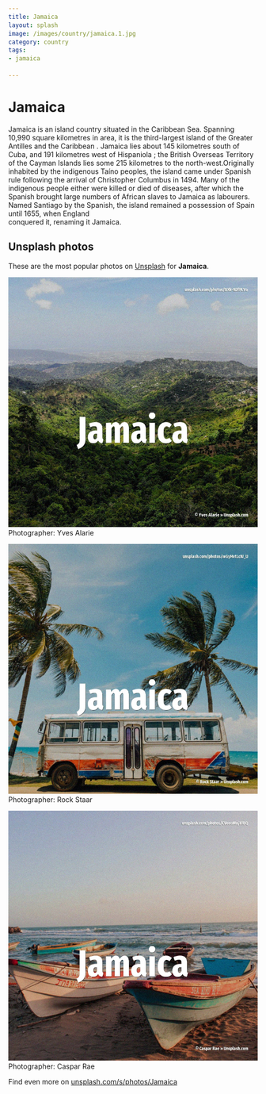 ```yaml
---
title: Jamaica
layout: splash
image: /images/country/jamaica.1.jpg
category: country
tags:
- jamaica

---
```

# Jamaica

Jamaica  is an island country situated in the Caribbean Sea.
Spanning 10,990 square kilometres  in area, it is the third-largest island of the Greater Antilles 
and the Caribbean .
Jamaica lies about 145 kilometres  south of Cuba, and 191 kilometres  west of Hispaniola ; the 
British Overseas Territory of the Cayman Islands lies some 215 kilometres  to the 
north-west.Originally inhabited by the indigenous Taíno peoples, the island came under Spanish rule 
following the arrival of Christopher Columbus in 1494.
Many of the indigenous people either were killed or died of diseases, after which the Spanish 
brought large numbers of African slaves to Jamaica as labourers.
Named Santiago by the Spanish, the island remained a possession of Spain until 1655, when England  
conquered it, renaming it Jamaica.

 
## Unsplash photos
These are the most popular photos on [Unsplash](https://unsplash.com) for **Jamaica**.
 
![Jamaica](/images/country/jamaica.1.jpg)
Photographer:  Yves Alarie
 
![Jamaica](/images/country/jamaica.2.jpg)
Photographer:  Rock Staar
 
![Jamaica](/images/country/jamaica.3.jpg)
Photographer:  Caspar Rae
 
Find even more on [unsplash.com/s/photos/Jamaica](https://unsplash.com/s/photos/Jamaica)
 
